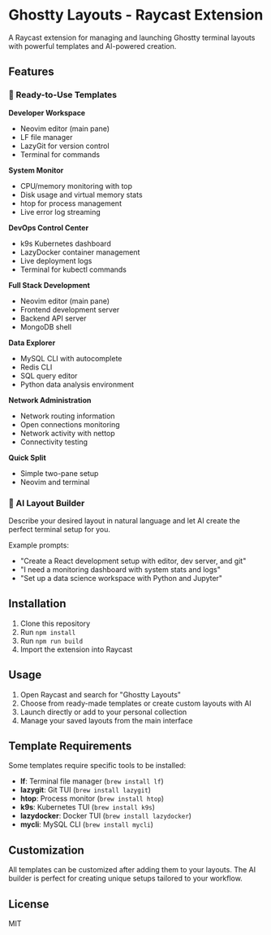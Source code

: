 # Ghostty Layouts - Raycast Extension

A Raycast extension for managing and launching Ghostty terminal layouts with powerful templates and AI-powered creation.

## Features

### 🚀 Ready-to-Use Templates

**Developer Workspace**
- Neovim editor (main pane)
- LF file manager
- LazyGit for version control
- Terminal for commands

**System Monitor**
- CPU/memory monitoring with top
- Disk usage and virtual memory stats
- htop for process management
- Live error log streaming

**DevOps Control Center**
- k9s Kubernetes dashboard
- LazyDocker container management
- Live deployment logs
- Terminal for kubectl commands

**Full Stack Development**
- Neovim editor (main pane)
- Frontend development server
- Backend API server
- MongoDB shell

**Data Explorer**
- MySQL CLI with autocomplete
- Redis CLI
- SQL query editor
- Python data analysis environment

**Network Administration**
- Network routing information
- Open connections monitoring
- Network activity with nettop
- Connectivity testing

**Quick Split**
- Simple two-pane setup
- Neovim and terminal

### 🤖 AI Layout Builder

Describe your desired layout in natural language and let AI create the perfect terminal setup for you.

Example prompts:
- "Create a React development setup with editor, dev server, and git"
- "I need a monitoring dashboard with system stats and logs"
- "Set up a data science workspace with Python and Jupyter"

## Installation

1. Clone this repository
2. Run `npm install`
3. Run `npm run build`
4. Import the extension into Raycast

## Usage

1. Open Raycast and search for "Ghostty Layouts"
2. Choose from ready-made templates or create custom layouts with AI
3. Launch directly or add to your personal collection
4. Manage your saved layouts from the main interface

## Template Requirements

Some templates require specific tools to be installed:

- **lf**: Terminal file manager (`brew install lf`)
- **lazygit**: Git TUI (`brew install lazygit`)  
- **htop**: Process monitor (`brew install htop`)
- **k9s**: Kubernetes TUI (`brew install k9s`)
- **lazydocker**: Docker TUI (`brew install lazydocker`)
- **mycli**: MySQL CLI (`brew install mycli`)

## Customization

All templates can be customized after adding them to your layouts. The AI builder is perfect for creating unique setups tailored to your workflow.

## License

MIT
